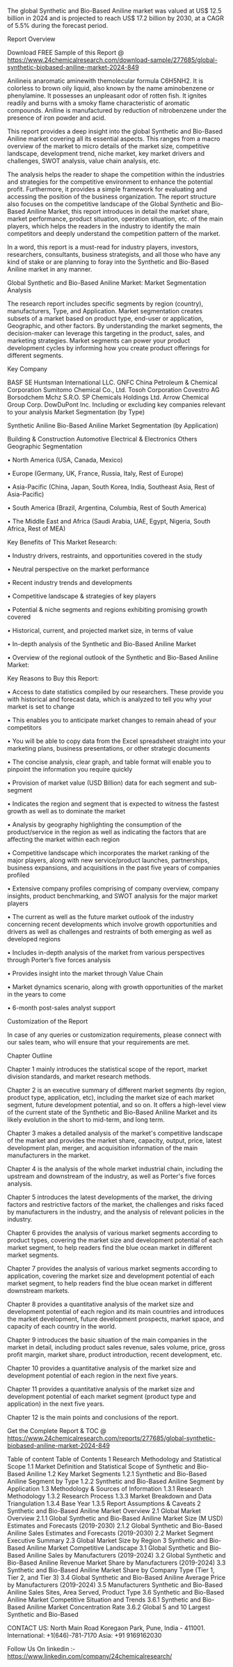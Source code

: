 The global Synthetic and Bio-Based Aniline market was valued at US$ 12.5 billion in 2024 and is projected to reach US$ 17.2 billion by 2030, at a CAGR of 5.5% during the forecast period.

Report Overview

Download FREE Sample of this Report @ https://www.24chemicalresearch.com/download-sample/277685/global-synthetic-biobased-aniline-market-2024-849

Anilineis anaromatic aminewith themolecular formula C6H5NH2. It is colorless to brown oily liquid, also known by the name aminobenzene or phenylamine. It possesses an unpleasant odor of rotten fish. It ignites readily and burns with a smoky flame characteristic of aromatic compounds. Aniline is manufactured by reduction of nitrobenzene under the presence of iron powder and acid.

This report provides a deep insight into the global Synthetic and Bio-Based Aniline market covering all its essential aspects. This ranges from a macro overview of the market to micro details of the market size, competitive landscape, development trend, niche market, key market drivers and challenges, SWOT analysis, value chain analysis, etc.

The analysis helps the reader to shape the competition within the industries and strategies for the competitive environment to enhance the potential profit. Furthermore, it provides a simple framework for evaluating and accessing the position of the business organization. The report structure also focuses on the competitive landscape of the Global Synthetic and Bio-Based Aniline Market, this report introduces in detail the market share, market performance, product situation, operation situation, etc. of the main players, which helps the readers in the industry to identify the main competitors and deeply understand the competition pattern of the market.

In a word, this report is a must-read for industry players, investors, researchers, consultants, business strategists, and all those who have any kind of stake or are planning to foray into the Synthetic and Bio-Based Aniline market in any manner.

Global Synthetic and Bio-Based Aniline Market: Market Segmentation Analysis

The research report includes specific segments by region (country), manufacturers, Type, and Application. Market segmentation creates subsets of a market based on product type, end-user or application, Geographic, and other factors. By understanding the market segments, the decision-maker can leverage this targeting in the product, sales, and marketing strategies. Market segments can power your product development cycles by informing how you create product offerings for different segments.

Key Company

BASF SE
Huntsman International LLC.
GNFC
China Petroleum & Chemical Corporation
Sumitomo Chemical Co., Ltd.
Tosoh Corporation
Covestro AG
Borsodchem Mchz S.R.O.
SP Chemicals Holdings Ltd.
Arrow Chemical Group Corp.
DowDuPont Inc.
Including or excluding key companies relevant to your analysis
Market Segmentation (by Type)

Synthetic Aniline
Bio-Based Aniline
Market Segmentation (by Application)

Building & Construction
Automotive
Electrical & Electronics
Others
Geographic Segmentation

• North America (USA, Canada, Mexico)

• Europe (Germany, UK, France, Russia, Italy, Rest of Europe)

• Asia-Pacific (China, Japan, South Korea, India, Southeast Asia, Rest of Asia-Pacific)

• South America (Brazil, Argentina, Columbia, Rest of South America)

• The Middle East and Africa (Saudi Arabia, UAE, Egypt, Nigeria, South Africa, Rest of MEA)

Key Benefits of This Market Research:

• Industry drivers, restraints, and opportunities covered in the study

• Neutral perspective on the market performance

• Recent industry trends and developments

• Competitive landscape & strategies of key players

• Potential & niche segments and regions exhibiting promising growth covered

• Historical, current, and projected market size, in terms of value

• In-depth analysis of the Synthetic and Bio-Based Aniline Market

• Overview of the regional outlook of the Synthetic and Bio-Based Aniline Market:

Key Reasons to Buy this Report:

• Access to date statistics compiled by our researchers. These provide you with historical and forecast data, which is analyzed to tell you why your market is set to change

• This enables you to anticipate market changes to remain ahead of your competitors

• You will be able to copy data from the Excel spreadsheet straight into your marketing plans, business presentations, or other strategic documents

• The concise analysis, clear graph, and table format will enable you to pinpoint the information you require quickly

• Provision of market value (USD Billion) data for each segment and sub-segment

• Indicates the region and segment that is expected to witness the fastest growth as well as to dominate the market

• Analysis by geography highlighting the consumption of the product/service in the region as well as indicating the factors that are affecting the market within each region

• Competitive landscape which incorporates the market ranking of the major players, along with new service/product launches, partnerships, business expansions, and acquisitions in the past five years of companies profiled

• Extensive company profiles comprising of company overview, company insights, product benchmarking, and SWOT analysis for the major market players

• The current as well as the future market outlook of the industry concerning recent developments which involve growth opportunities and drivers as well as challenges and restraints of both emerging as well as developed regions

• Includes in-depth analysis of the market from various perspectives through Porter’s five forces analysis

• Provides insight into the market through Value Chain

• Market dynamics scenario, along with growth opportunities of the market in the years to come

• 6-month post-sales analyst support

Customization of the Report

In case of any queries or customization requirements, please connect with our sales team, who will ensure that your requirements are met.

Chapter Outline

Chapter 1 mainly introduces the statistical scope of the report, market division standards, and market research methods.

Chapter 2 is an executive summary of different market segments (by region, product type, application, etc), including the market size of each market segment, future development potential, and so on. It offers a high-level view of the current state of the Synthetic and Bio-Based Aniline Market and its likely evolution in the short to mid-term, and long term.

Chapter 3 makes a detailed analysis of the market's competitive landscape of the market and provides the market share, capacity, output, price, latest development plan, merger, and acquisition information of the main manufacturers in the market.

Chapter 4 is the analysis of the whole market industrial chain, including the upstream and downstream of the industry, as well as Porter's five forces analysis.

Chapter 5 introduces the latest developments of the market, the driving factors and restrictive factors of the market, the challenges and risks faced by manufacturers in the industry, and the analysis of relevant policies in the industry.

Chapter 6 provides the analysis of various market segments according to product types, covering the market size and development potential of each market segment, to help readers find the blue ocean market in different market segments.

Chapter 7 provides the analysis of various market segments according to application, covering the market size and development potential of each market segment, to help readers find the blue ocean market in different downstream markets.

Chapter 8 provides a quantitative analysis of the market size and development potential of each region and its main countries and introduces the market development, future development prospects, market space, and capacity of each country in the world.

Chapter 9 introduces the basic situation of the main companies in the market in detail, including product sales revenue, sales volume, price, gross profit margin, market share, product introduction, recent development, etc.

Chapter 10 provides a quantitative analysis of the market size and development potential of each region in the next five years.

Chapter 11 provides a quantitative analysis of the market size and development potential of each market segment (product type and application) in the next five years.

Chapter 12 is the main points and conclusions of the report.

Get the Complete Report & TOC @ https://www.24chemicalresearch.com/reports/277685/global-synthetic-biobased-aniline-market-2024-849

Table of content
Table of Contents
1 Research Methodology and Statistical Scope
1.1 Market Definition and Statistical Scope of Synthetic and Bio-Based Aniline
1.2 Key Market Segments
1.2.1 Synthetic and Bio-Based Aniline Segment by Type
1.2.2 Synthetic and Bio-Based Aniline Segment by Application
1.3 Methodology & Sources of Information
1.3.1 Research Methodology
1.3.2 Research Process
1.3.3 Market Breakdown and Data Triangulation
1.3.4 Base Year
1.3.5 Report Assumptions & Caveats
2 Synthetic and Bio-Based Aniline Market Overview
2.1 Global Market Overview
2.1.1 Global Synthetic and Bio-Based Aniline Market Size (M USD) Estimates and Forecasts (2019-2030)
2.1.2 Global Synthetic and Bio-Based Aniline Sales Estimates and Forecasts (2019-2030)
2.2 Market Segment Executive Summary
2.3 Global Market Size by Region
3 Synthetic and Bio-Based Aniline Market Competitive Landscape
3.1 Global Synthetic and Bio-Based Aniline Sales by Manufacturers (2019-2024)
3.2 Global Synthetic and Bio-Based Aniline Revenue Market Share by Manufacturers (2019-2024)
3.3 Synthetic and Bio-Based Aniline Market Share by Company Type (Tier 1, Tier 2, and Tier 3)
3.4 Global Synthetic and Bio-Based Aniline Average Price by Manufacturers (2019-2024)
3.5 Manufacturers Synthetic and Bio-Based Aniline Sales Sites, Area Served, Product Type
3.6 Synthetic and Bio-Based Aniline Market Competitive Situation and Trends
3.6.1 Synthetic and Bio-Based Aniline Market Concentration Rate
3.6.2 Global 5 and 10 Largest Synthetic and Bio-Based

CONTACT US:
North Main Road Koregaon Park, Pune, India - 411001.
International: +1(646)-781-7170
Asia: +91 9169162030

Follow Us On linkedin :- https://www.linkedin.com/company/24chemicalresearch/
